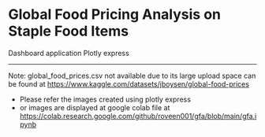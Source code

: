 # Global Food Pricing Analysis on Staple Food Items
Dashboard application 
Plotly express

-------------
Note:   global_food_prices.csv not available due to its large upload space can be found at https://www.kaggle.com/datasets/jboysen/global-food-prices

- Please refer the images created using plotly express 
- or images are displayed at google colab file at https://colab.research.google.com/github/roveen001/gfa/blob/main/gfa.ipynb
